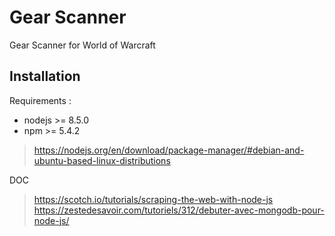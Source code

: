 # Gear Scanner

Gear Scanner for World of Warcraft

## Installation

Requirements :

- nodejs >= 8.5.0 
- npm >=  5.4.2

> https://nodejs.org/en/download/package-manager/#debian-and-ubuntu-based-linux-distributions

DOC

> https://scotch.io/tutorials/scraping-the-web-with-node-js
> https://zestedesavoir.com/tutoriels/312/debuter-avec-mongodb-pour-node-js/